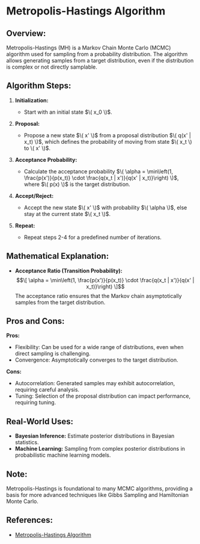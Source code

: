 # Metropolis-Hastings Algorithm

## Overview:
Metropolis-Hastings (MH) is a Markov Chain Monte Carlo (MCMC) algorithm used for sampling from a probability distribution. The algorithm allows generating samples from a target distribution, even if the distribution is complex or not directly samplable.

## Algorithm Steps:

1. **Initialization:**
   - Start with an initial state $\( x_0 \)$.

2. **Proposal:**
   - Propose a new state $\( x' \)$ from a proposal distribution $\( q(x' | x_t) \)$, which defines the probability of moving from state $\( x_t \) to \( x' \)$.

3. **Acceptance Probability:**
   - Calculate the acceptance probability $\( \alpha = \min\left(1, \frac{p(x')}{p(x_t)} \cdot \frac{q(x_t | x')}{q(x' | x_t)}\right) \)$, where $\( p(x) \)$ is the target distribution.

4. **Accept/Reject:**
   - Accept the new state $\( x' \)$ with probability $\( \alpha \)$, else stay at the current state $\( x_t \)$.

5. **Repeat:**
   - Repeat steps 2-4 for a predefined number of iterations.

## Mathematical Explanation:

- **Acceptance Ratio (Transition Probability):**
  $$\[ \alpha = \min\left(1, \frac{p(x')}{p(x_t)} \cdot \frac{q(x_t | x')}{q(x' | x_t)}\right) \]$$
  The acceptance ratio ensures that the Markov chain asymptotically samples from the target distribution.

## Pros and Cons:

**Pros:**
- Flexibility: Can be used for a wide range of distributions, even when direct sampling is challenging.
- Convergence: Asymptotically converges to the target distribution.

**Cons:**
- Autocorrelation: Generated samples may exhibit autocorrelation, requiring careful analysis.
- Tuning: Selection of the proposal distribution can impact performance, requiring tuning.

## Real-World Uses:

- **Bayesian Inference:** Estimate posterior distributions in Bayesian statistics.
- **Machine Learning:** Sampling from complex posterior distributions in probabilistic machine learning models.

## Note:
Metropolis-Hastings is foundational to many MCMC algorithms, providing a basis for more advanced techniques like Gibbs Sampling and Hamiltonian Monte Carlo.

## References:
- [Metropolis-Hastings Algorithm](https://en.wikipedia.org/wiki/Metropolis%E2%80%93Hastings_algorithm)

